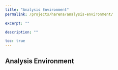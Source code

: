 ```yaml
---
title: "Analysis Environment"
permalink: /projects/harena/analysis-environment/

excerpt: ""

description: ""

toc: true
---
```


## Analysis Environment

